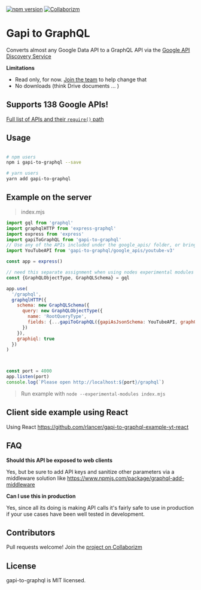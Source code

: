 [![npm version](https://badge.fury.io/js/graphql-add-middleware.svg)](https://badge.fury.io/js/graphql-add-middleware)
[![Collaborizm](https://www.collaborizm.com/GitHubBadge.svg)](https://www.collaborizm.com/project/Skkk3bBA-)

# Gapi to GraphQL 

Converts almost any Google Data API to a GraphQL API via the [Google API Discovery Service](https://developers.google.com/discovery/)

**Limitations** 

* Read only, for now. [ Join the team](https://www.collaborizm.com/project/Skkk3bBA-) to help change that
* No downloads (think Drive documents ... )


## Supports 138 Google APIs!

[Full list of APIs and their `require()` path](/docs/GoogleAPIs.md)

## Usage

```bash

# npm users
npm i gapi-to-graphql --save

# yarn users 
yarn add gapi-to-graphql 

``` 


## Example on the server

> index.mjs 
```javascript
import gql from 'graphql'
import graphqlHTTP from 'express-graphql'
import express from 'express'
import gapiToGraphQL from 'gapi-to-graphql'
// Use any of the APIs included under the google_apis/ folder, or bring your own API descriptor
import YouTubeAPI from 'gapi-to-graphql/google_apis/youtube-v3'

const app = express()

// need this separate assignment when using nodes experimental modules feature 
const {GraphQLObjectType, GraphQLSchema} = gql

app.use(
  '/graphql',
  graphqlHTTP({
    schema: new GraphQLSchema({
      query: new GraphQLObjectType({
        name: 'RootQueryType',
        fields: {...gapiToGraphQL({gapiAsJsonSchema: YouTubeAPI, graphQLModule: gql})}
      })
    }),
    graphiql: true
  })
)



const port = 4000
app.listen(port)
console.log(`Please open http://localhost:${port}/graphql`)
```

> Run  example with `node --experimental-modules index.mjs`



## Client side example using React 
Using React https://github.com/rlancer/gapi-to-graphql-example-yt-react

## FAQ

**Should this API be exposed to web clients**

Yes, but be sure to add API keys and sanitize other parameters via a middleware solution like https://www.npmjs.com/package/graphql-add-middleware 

**Can I use this in production**

Yes, since all its doing is making API calls it's fairly safe to use in production if your use cases have been well tested in development.  

## Contributors 

Pull requests welcome!
Join the [project on Collaborizm](https://www.collaborizm.com/project/Skkk3bBA-)

## License

gapi-to-graphql is MIT licensed.
